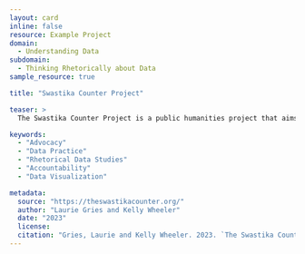 ```yaml
---
layout: card
inline: false
resource: Example Project
domain:
  - Understanding Data
subdomain:
  - Thinking Rhetorically about Data
sample_resource: true

title: "Swastika Counter Project"

teaser: >
  The Swastika Counter Project is a public humanities project that aims to educate the general public about the targets, circulation, and intensity of antisemitic signs on the streets of the United States. To support community stakeholders, this data advocacy website aims to provide reliable data, relevant research findings, and useful educational resources.

keywords:
  - "Advocacy"
  - "Data Practice"
  - "Rhetorical Data Studies"
  - "Accountability"
  - "Data Visualization"

metadata:
  source: "https://theswastikacounter.org/"
  author: "Laurie Gries and Kelly Wheeler"
  date: "2023"
  license:
  citation: "Gries, Laurie and Kelly Wheeler. 2023. `The Swastika Counter Project.` https://theswastikacounter.org/. Accessed 8 December 2024."
---
```


